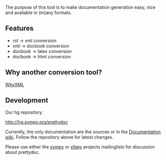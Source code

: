 The purpose of this tool is to make documentation generation easy, nice and available in
(m)any formats.

## Features ##

  * rst -> xml conversion
  * xml -> docbook conversion
  * docbook -> latex conversion
  * docbook -> html conversion

## Why another conversion tool? ##

[WhyXML](WhyXML.md)

## Development ##

Our hg repository:

http://hg.sympy.org/prettydoc

Currently, the only documentation are the sources or in the [Documentation wiki](Documentation.md). Follow the repository above for latest changes.

Please use either the [sympy](http://code.google.com/p/sympy/) or [sfepy](http://code.google.com/p/sfepy/) projects mailinglists for discussion about prettydoc.